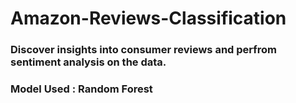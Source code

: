 # Amazon-Reviews-Classification
### Discover insights into consumer reviews and perfrom sentiment analysis on the data.
### Model Used : Random Forest

